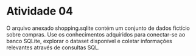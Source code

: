 # Atividade 04

O arquivo anexado shopping.sqlite contém um conjunto de dados fictício sobre compras.
Use os conhecimentos adquiridos para conectar-se ao banco SQLite, explorar o dataset disponível e coletar informações relevantes através de consultas SQL.